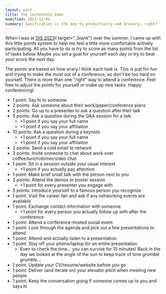 ```yaml
---
layout: post
title: The Conference Game
modified: 2023-12-01
summary: Gamification is the key to productivity and bravery, right?
---
```


When I was at [DIS 2023](https://dis.acm.org/2023/){:target="_blank"} over the 
summer, I came up with this little points system to help me feel a little more 
comfortable actively participating. All you have to do is try to score as many 
points from the list of tasks below. Maybe you set a goal for yourself each day 
or try to beat your score the next day.

The points are based on how scary I think each task is. This is just for fun 
and trying to make the most out of a conference, so don't be too hard on 
yourself. There is more than one "right" way to attend a conference. Feel free 
to adjust the points for yourself or make up new tasks. Happy conferencing!

- 1 point: Say hi to someone
- 2 points: Ask someone about their work/paper/conference plans
- 2 points: Go up to a presenter to ask a question after their talk
- 5 points: Ask a question during the Q&A session for a talk
    - +1 point if you say your full name
    - +1 point if you say your affiliation
- 10 points: Ask a question during a keynote
    - +1 point if you say your full name
    - +1 point if you say your affiliation
- 2 points: Send a cold email to network
- 2 points: Invite someone to chat about work over coffee/lunch/dinner/video chat
- 1 point: Sit in a session outside your usual interest
    - +1 point if you actually pay attention
- 1 point: Make brief small talk with the person next to you
- 2 points: Attend the demos or poster session
    - +1 point for every presenter you engage with
- 5 points: Introduce yourself to a famous person you recognize
- 1 point: Visit the career fair and ask if any networking events are available
- 1 point: Exchange contact information with someone
    - +1 point for every person you actually follow up with after the conference
- 1 point: Attend a conference-hosted social event
- 1 point: Look through the agenda and pick out a few presentations to attend
- 1 point: Attend and actually listen to a presentation
- 1 point: Stay off your phone/laptop for an entire presentation
    - Even to check the time... you can survive for 15 minutes! Back in the day 
      we looked at the angle of the sun to keep track of time *grumble grumble*...
- 1 point: Update your CV/resume/website before you go
- 1 point: Deliver (and iterate on) your elevator pitch when meeting new people
- 1 point: Keep the conversation going if someone comes up to you and says hi
